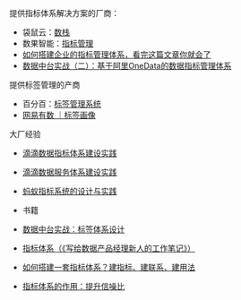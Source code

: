 



提供指标体系解决方案的厂商：
- 袋鼠云：[数栈](https://www.dtstack.com/dtinsight/%E6%8C%87%E6%A0%87%E7%AE%A1%E7%90%86easyindex/)
- 数果智能：[指标管理](http://docs.tsa.sugo.io/indicator-management.html)
- [如何搭建企业的指标管理体系，看完这篇文章你就会了](https://zhuanlan.zhihu.com/p/89584356)
- [数据中台实战（二）：基于阿里OneData的数据指标管理体系](http://www.woshipm.com/data-analysis/2428698.html)


提供标签管理的产商
- 百分百：[标签管理系统](https://www.percent.cn/Product/bqglxt.html)
- [网易有数 ｜标签画像](https://www.163yun.com/product/tag)


大厂经验
- [滴滴数据指标体系建设实践](https://mp.weixin.qq.com/s/oAxVjHIELxhY1W6D6zhMxw)
- [滴滴数据服务体系建设实践](https://mp.weixin.qq.com/s/7QjfQx1zmjpotbOjZLjZwA)
- [蚂蚁指标系统的设计与实践](https://mp.weixin.qq.com/s/zI60Z74J_GZt6RfdVDcdqQ)

- 书籍
- [数据中台实战：标签体系设计](https://weread.qq.com/web/reader/628323f072043999628eb68k37632cd021737693cfc7149)
- [指标体系（《写给数据产品经理新人的工作笔记》）](https://weread.qq.com/web/reader/c4932b907210fc39c49fb9dk3c5327902153c59dc0488e1)




- [如何搭建一套指标体系？建指标、建联系、建用法](https://zhuanlan.zhihu.com/p/402848649)


- [指标体系的作用：提升信噪比](https://mp.weixin.qq.com/s/GilwGb0wpAdEFskxPeGv8w)